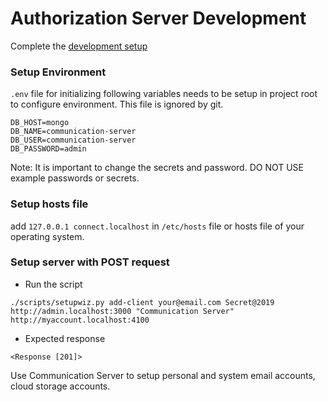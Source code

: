 # Authorization Server Development

Complete the [development setup](/development/README.md)

### Setup Environment

`.env` file for initializing following variables needs to be setup in project root to configure environment. This file is ignored by git.

```
DB_HOST=mongo
DB_NAME=communication-server
DB_USER=communication-server
DB_PASSWORD=admin
```

Note: It is important to change the secrets and password. DO NOT USE example passwords or secrets.

### Setup hosts file

add `127.0.0.1 connect.localhost` in `/etc/hosts` file or hosts file of your operating system.

### Setup server with POST request

- Run the script

```
./scripts/setupwiz.py add-client your@email.com Secret@2019 http://admin.localhost:3000 "Communication Server" http://myaccount.localhost:4100
```

- Expected response

```
<Response [201]>
```

Use Communication Server to setup personal and system email accounts, cloud storage accounts.
